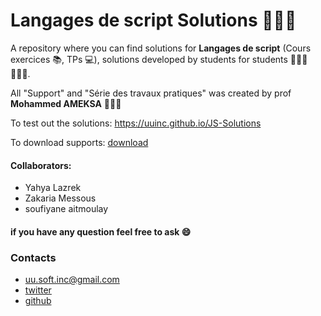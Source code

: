 # Langages de script Solutions 👨🏻‍💻

A repository where you can find solutions for **Langages de script** (Cours exercices 📚, TPs 💻),
solutions developed by students for students 👨🏻‍🎓👩🏻‍🎓.

All "Support" and "Série des travaux pratiques" was created by prof **Mohammed AMEKSA** 👨🏽‍🏫

To test out the solutions: https://uuinc.github.io/JS-Solutions

To download supports: <a href="https://minhaskamal.github.io/DownGit/#/home?url=https://github.com/UUinc/JS-Solutions/tree/main/Supports" target="_blank">download</a>

#### Collaborators:

-   Yahya Lazrek
-   Zakaria Messous
-   soufiyane aitmoulay

#### if you have any question feel free to ask :smile:

### Contacts

-   uu.soft.inc@gmail.com
-   [twitter](https://twitter.com/yahya_lz)
-   [github](https://github.com/UUinc)
